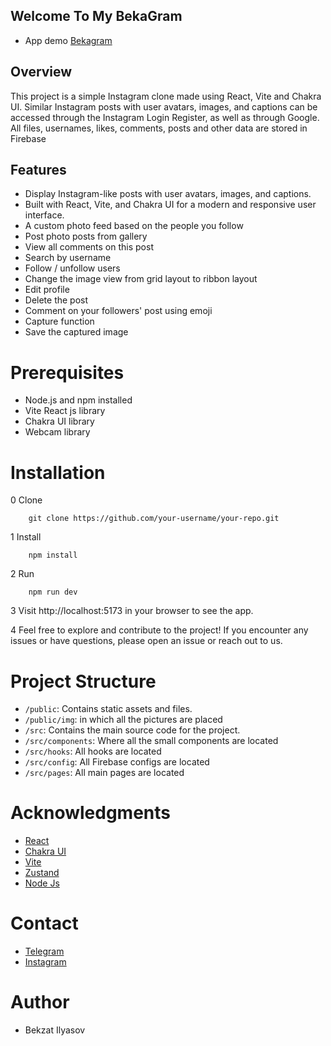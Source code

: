 ## Welcome To My BekaGram

- App demo <a href="https://bekagram.netlify.app/">Bekagram</a>

## Overview

This project is a simple Instagram clone made using React, Vite and Chakra UI. Similar Instagram posts with user avatars, images, and captions can be accessed through the Instagram Login Register, as well as through Google. All files, usernames, likes, comments, posts and other data are stored in Firebase

## Features

-  Display Instagram-like posts with user avatars, images, and captions.
- Built with React, Vite, and Chakra UI for a modern and responsive user interface.
- A custom photo feed based on the people you follow
- Post photo posts from gallery
- View all comments on this post
- Search by username
- Follow / unfollow users
- Change the image view from grid layout to ribbon layout
- Edit profile
- Delete the post
- Comment on your followers' post using emoji
- Capture function
- Save the captured image


# Prerequisites

- Node.js and npm installed
- Vite React js library
- Chakra UI library
- Webcam library
# Installation
0 Clone 

```
    git clone https://github.com/your-username/your-repo.git
```
1 Install

```base
    npm install
```
2 Run
```base
    npm run dev
```
    
3 Visit http://localhost:5173 in your browser to see the app.

4 Feel free to explore and contribute to the project! If you encounter any issues or have questions, please open an issue or reach out to us.

# Project Structure

- `/public`: Contains static assets and files.
- `/public/img`: in which all the pictures are placed
- `/src`: Contains the main source code for the project.
- `/src/components`: Where all the small components are located
- `/src/hooks`: All hooks are located
- `/src/config`: All Firebase configs are located
- `/src/pages`: All main pages are located


# Acknowledgments

- [React](https://react.dev/)
- [Chakra UI](https://chakra-ui.com/)
- [Vite](https://vitejs.dev/)
- [Zustand](https://zustand-demo.pmnd.rs/)
- [Node Js](https://nodejs.org/en)


# Contact

- [Telegram](https://t.me/uspa_polo_717/)
- [Instagram](https://www.instagram.com/_bek_27_04_)

# Author
- Bekzat Ilyasov